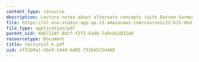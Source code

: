 ```yaml
---
content_type: resource
description: Lecture notes about alternate concepts (with Darren Sarmer).
file: https://ol-ocw-studio-app-qa.s3.amazonaws.com/courses/22-615-mhd-theory-of-fusion-systems-spring-2007/ef51b9a1d2e514d4bd85732bb531e468_lecture15_h.pdf
file_type: application/pdf
parent_uid: da67218f-0dcf-f2f2-6a46-7a9cda203148
resourcetype: Document
title: lecture15_h.pdf
uid: ef51b9a1-d2e5-14d4-bd85-732bb531e468
---
```

